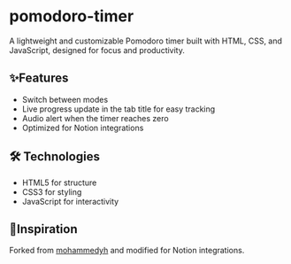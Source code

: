 # pomodoro-timer
A lightweight and customizable Pomodoro timer built with HTML, CSS, and JavaScript, designed for focus and productivity.

## ✨Features
- Switch between modes
- Live progress update in the tab title for easy tracking
- Audio alert when the timer reaches zero
- Optimized for Notion integrations

## 🛠 Technologies
- HTML5 for structure
- CSS3 for styling
- JavaScript for interactivity

## 🔗Inspiration
Forked from [mohammedyh](https://github.com/mohammedyh/pomodoro-timer) and modified for Notion integrations.

